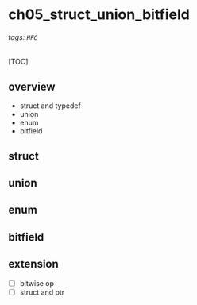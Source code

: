# ch05_struct_union_bitfield
###### tags: `HFC`
[TOC]
## overview
- struct and typedef
- union
- enum
- bitfield
## struct
## union
## enum
## bitfield
## extension
- [ ] bitwise op
- [ ] struct and ptr
